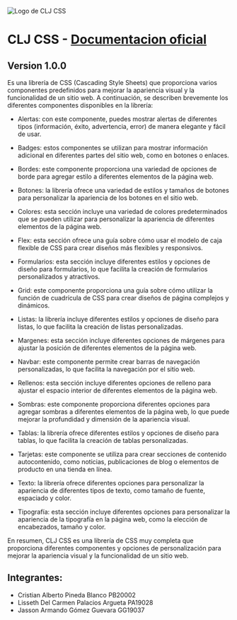 ![Logo de CLJ CSS](https://cristianpined4.github.io/CLJ-Library-CSS/documentation/svg/logo.png)

# CLJ CSS - [Documentacion oficial](https://cristianpined4.github.io/CLJ-Library-CSS/?target=_blank)

<h2>Version 1.0.0</h2>

Es una librería de CSS (Cascading Style Sheets) que proporciona varios componentes predefinidos para mejorar la apariencia visual y la funcionalidad de un sitio web. A continuación, se describen brevemente los diferentes componentes disponibles en la librería:

- Alertas: con este componente, puedes mostrar alertas de diferentes tipos (información, éxito, advertencia, error) de manera elegante y fácil de usar.

- Badges: estos componentes se utilizan para mostrar información adicional en diferentes partes del sitio web, como en botones o enlaces.

- Bordes: este componente proporciona una variedad de opciones de borde para agregar estilo a diferentes elementos de la página web.

- Botones: la librería ofrece una variedad de estilos y tamaños de botones para personalizar la apariencia de los botones en el sitio web.

- Colores: esta sección incluye una variedad de colores predeterminados que se pueden utilizar para personalizar la apariencia de diferentes elementos de la página web.

- Flex: esta sección ofrece una guía sobre cómo usar el modelo de caja flexible de CSS para crear diseños más flexibles y responsivos.

- Formularios: esta sección incluye diferentes estilos y opciones de diseño para formularios, lo que facilita la creación de formularios personalizados y atractivos.

- Grid: este componente proporciona una guía sobre cómo utilizar la función de cuadrícula de CSS para crear diseños de página complejos y dinámicos.

- Listas: la librería incluye diferentes estilos y opciones de diseño para listas, lo que facilita la creación de listas personalizadas.

- Margenes: esta sección incluye diferentes opciones de márgenes para ajustar la posición de diferentes elementos de la página web.

- Navbar: este componente permite crear barras de navegación personalizadas, lo que facilita la navegación por el sitio web.

- Rellenos: esta sección incluye diferentes opciones de relleno para ajustar el espacio interior de diferentes elementos de la página web.

- Sombras: este componente proporciona diferentes opciones para agregar sombras a diferentes elementos de la página web, lo que puede mejorar la profundidad y dimensión de la apariencia visual.

- Tablas: la librería ofrece diferentes estilos y opciones de diseño para tablas, lo que facilita la creación de tablas personalizadas.

- Tarjetas: este componente se utiliza para crear secciones de contenido autocontenido, como noticias, publicaciones de blog o elementos de producto en una tienda en línea.

- Texto: la librería ofrece diferentes opciones para personalizar la apariencia de diferentes tipos de texto, como tamaño de fuente, espaciado y color.

- Tipografía: esta sección incluye diferentes opciones para personalizar la apariencia de la tipografía en la página web, como la elección de encabezados, tamaño y color.

En resumen, CLJ CSS es una librería de CSS muy completa que proporciona diferentes componentes y opciones de personalización para mejorar la apariencia visual y la funcionalidad de un sitio web.

## Integrantes:

- Cristian Alberto Pineda Blanco PB20002
- Lisseth Del Carmen Palacios Argueta PA19028
- Jasson Armando Gómez Guevara GG19037
